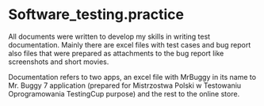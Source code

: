 # Software_testing.practice
All documents were written to develop my skills in writing test documentation. 
Mainly there are excel files with test cases and bug report also files that were prepared as attachments to the bug report 
like screenshots and short movies.

Documentation refers to two apps, an excel file with MrBuggy in its name to Mr. Buggy 7 application 
(prepared for Mistrzostwa Polski w Testowaniu Oprogramowania TestingCup purpose) and the rest to the online store.
